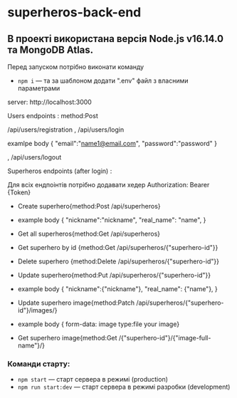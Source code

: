 # superheros-back-end

## В проекті використана версія Node.js v16.14.0 та MongoDB Atlas.

Перед запуском потрібно виконати команду

- `npm i` &mdash; та за шаблоном додати ".env" файл з власними параметрами

server: http://localhost:3000

Users endpoints : method:Post

/api/users/registration , /api/users/login

examlpe body { "email":"name1@email.com", "password":"password" }

, /api/users/logout

Superheros endpoints (after login) :

Для всіх ендпоінтів потрібно додавати хедер Authorization: Bearer {Token}

- Create superhero{method:Post /api/superheros}
- example body { "nickname":"nickname", "real_name": "name", }

- Get all superheros{method:Get /api/superheros}

- Get superhero by id {method:Get /api/superheros/{"superhero-id"}}

- Delete superhero {method:Delete /api/superheros/{"superhero-id"}}

- Update superhero{method:Put /api/superheros/{"superhero-id"}}
- example body { "nickname":{"nickname"}, "real_name": {"name"}, }

- Update superhero image{method:Patch /api/superheros/{"superhero-id"}/images/}
- example body { form-data: image type:file your image}

- Get superhero image{method:Get /{"superhero-id"}/{"image-full-name"}/}

### Команди старту:

- `npm start` &mdash; старт сервера в режимі (production)
- `npm run start:dev` &mdash; старт сервера в режимі разробки (development)
